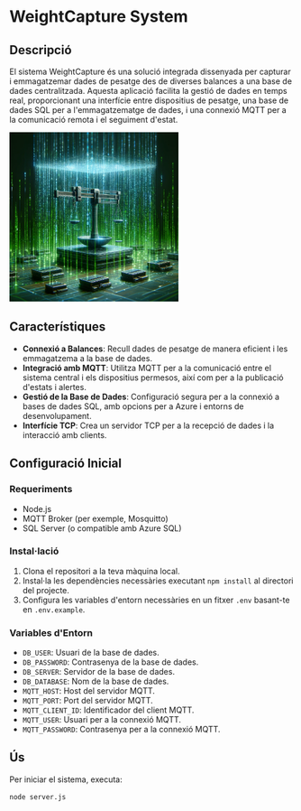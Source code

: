 # WeightCapture System

## Descripció

El sistema WeightCapture és una solució integrada dissenyada per capturar i emmagatzemar dades de pesatge des de diverses balances a una base de dades centralitzada. Aquesta aplicació facilita la gestió de dades en temps real, proporcionant una interfície entre dispositius de pesatge, una base de dades SQL per a l'emmagatzematge de dades, i una connexió MQTT per a la comunicació remota i el seguiment d'estat.

<p align="Left">
  <img src="Logo.webp" alt="logo" width="300" height="300">
</p>

## Característiques

- **Connexió a Balances**: Recull dades de pesatge de manera eficient i les emmagatzema a la base de dades.
- **Integració amb MQTT**: Utilitza MQTT per a la comunicació entre el sistema central i els dispositius permesos, així com per a la publicació d'estats i alertes.
- **Gestió de la Base de Dades**: Configuració segura per a la connexió a bases de dades SQL, amb opcions per a Azure i entorns de desenvolupament.
- **Interfície TCP**: Crea un servidor TCP per a la recepció de dades i la interacció amb clients.

## Configuració Inicial

### Requeriments

- Node.js
- MQTT Broker (per exemple, Mosquitto)
- SQL Server (o compatible amb Azure SQL)

### Instal·lació

1. Clona el repositori a la teva màquina local.
2. Instal·la les dependències necessàries executant `npm install` al directori del projecte.
3. Configura les variables d'entorn necessàries en un fitxer `.env` basant-te en `.env.example`.

### Variables d'Entorn

- `DB_USER`: Usuari de la base de dades.
- `DB_PASSWORD`: Contrasenya de la base de dades.
- `DB_SERVER`: Servidor de la base de dades.
- `DB_DATABASE`: Nom de la base de dades.
- `MQTT_HOST`: Host del servidor MQTT.
- `MQTT_PORT`: Port del servidor MQTT.
- `MQTT_CLIENT_ID`: Identificador del client MQTT.
- `MQTT_USER`: Usuari per a la connexió MQTT.
- `MQTT_PASSWORD`: Contrasenya per a la connexió MQTT.

## Ús

Per iniciar el sistema, executa:

```bash
node server.js
